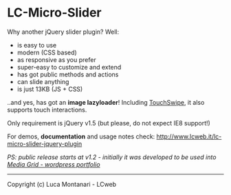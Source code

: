 LC-Micro-Slider
==============

Why another jQuery slider plugin? 
Well: 
* is easy to use
* modern (CSS based)
* as responsive as you prefer
* super-easy to customize and extend
* has got public methods and actions
* can slide anything
* is just 13KB (JS + CSS)

 ..and yes, has got an **image lazyloader**! 
Including [TouchSwipe](https://github.com/mattbryson/TouchSwipe-Jquery-Plugin), it also supports touch interactions.

Only requirement is jQuery v1.5 (but please, do not expect IE8 support!)

For demos, **documentation** and usage notes check:
http://www.lcweb.it/lc-micro-slider-jquery-plugin


*PS: public release starts at v1.2 - initially it was developed to be used into [Media Grid - wordpress portfolio](http://www.lcweb.it/media-grid)* 

* * *

Copyright (c) Luca Montanari - LCweb 